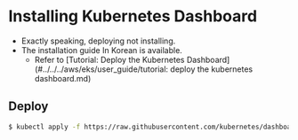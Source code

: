 # Installing Kubernetes Dashboard

* Exactly speaking, deploying not installing.
* The installation guide In Korean is available.
  * Refer to [Tutorial: Deploy the Kubernetes Dashboard](#../../../aws/eks/user_guide/tutorial: deploy the kubernetes dashboard.md)

## Deploy

```bash
$ kubectl apply -f https://raw.githubusercontent.com/kubernetes/dashboard/v2.0.0-rc7/aio/deploy/recommended.yaml
```

